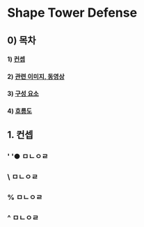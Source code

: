 # Shape Tower Defense

## 0) 목차
#### 1) [컨셉](#컨셉)
#### 2) [관련 이미지, 동영상](#관련)
#### 3) [구성 요소](#구성_요소)
#### 4) [흐름도](#흐름도)

## 1. 컨셉
### '  '● ㅁㄴㅇㄹ
### \ ㅁㄴㅇㄹ
### % ㅁㄴㅇㄹ
### ^ ㅁㄴㅇㄹ
